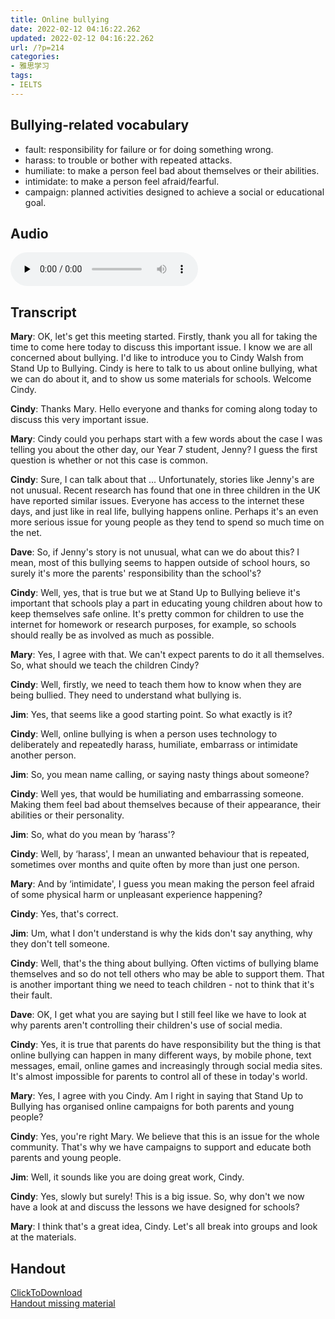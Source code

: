 ```yaml
---
title: Online bullying
date: 2022-02-12 04:16:22.262
updated: 2022-02-12 04:16:22.262
url: /?p=214
categories: 
- 雅思学习
tags: 
- IELTS
---
```



## Bullying-related vocabulary
+ fault: responsibility for failure or for doing something wrong.
+ harass: to trouble or bother with repeated attacks.
+ humiliate: to make a person feel bad about themselves or their abilities.
+ intimidate: to make a person feel afraid/fearful.
+ campaign: planned activities designed to achieve a social or educational goal.

## Audio
<audio src="https://cdn-images.reidosann.top/77518f3056e26f5bc54696dce0c5c7cf.mp3" preload="none" controls>
  你的浏览器不支持 audio 标签。
</audio>

## Transcript
**Mary**: OK, let's get this meeting started. Firstly, thank you all for taking the time to come here today to discuss this important issue. I know we are all concerned about bullying. I'd like to introduce you to Cindy Walsh from Stand Up to Bullying. Cindy is here to talk to us about online bullying, what we can do about it, and to show us some materials for schools. Welcome Cindy.

**Cindy**: Thanks Mary. Hello everyone and thanks for coming along today to discuss this very important issue.

**Mary**: Cindy could you perhaps start with a few words about the case I was telling you about the other day, our Year 7 student, Jenny? I guess the first question is whether or not this case is common.

**Cindy**: Sure, I can talk about that ... Unfortunately, stories like Jenny's are not unusual. Recent research has found that one in three children in the UK have reported similar issues. Everyone has access to the internet these days, and just like in real life, bullying happens online. Perhaps it's an even more serious issue for young people as they tend to spend so much time on the net.

**Dave**: So, if Jenny's story is not unusual, what can we do about this? I mean, most of this bullying seems to happen outside of school hours, so surely it's more the parents' responsibility than the school's?

**Cindy**: Well, yes, that is true but we at Stand Up to Bullying believe it's important that schools play a part in educating young children about how to keep themselves safe online. It's pretty common for children to use the internet for homework or research purposes, for example, so schools should really be as involved as much as possible.

**Mary**: Yes, I agree with that. We can't expect parents to do it all themselves. So, what should we teach the children Cindy?

**Cindy**: Well, firstly, we need to teach them how to know when they are being bullied. They need to understand what bullying is.

**Jim**: Yes, that seems like a good starting point. So what exactly is it?

**Cindy**: Well, online bullying is when a person uses technology to deliberately and repeatedly harass, humiliate, embarrass or intimidate another person.

**Jim**: So, you mean name calling, or saying nasty things about someone?

**Cindy**: Well yes, that would be humiliating and embarrassing someone. Making them feel bad about themselves because of their appearance, their abilities or their personality.

**Jim**: So, what do you mean by ‘harass'?

**Cindy**: Well, by ‘harass', I mean an unwanted behaviour that is repeated, sometimes over months and quite often by more than just one person.

**Mary**: And by ‘intimidate', I guess you mean making the person feel afraid of some physical harm or unpleasant experience happening?

**Cindy**: Yes, that's correct.

**Jim**: Um, what I don't understand is why the kids don't say anything, why they don't tell someone.

**Cindy**: Well, that's the thing about bullying. Often victims of bullying blame themselves and so do not tell others who may be able to support them. That is another important thing we need to teach children - not to think that it's their fault.

**Dave**: OK, I get what you are saying but I still feel like we have to look at why parents aren't controlling their children's use of social media.

**Cindy**: Yes, it is true that parents do have responsibility but the thing is that online bullying can happen in many different ways, by mobile phone, text messages, email, online games and increasingly through social media sites. It's almost impossible for parents to control all of these in today's world.

**Mary**: Yes, I agree with you Cindy. Am I right in saying that Stand Up to Bullying has organised online campaigns for both parents and young people?

**Cindy**: Yes, you're right Mary. We believe that this is an issue for the whole community. That's why we have campaigns to support and educate both parents and young people.

**Jim**: Well, it sounds like you are doing great work, Cindy.

**Cindy**: Yes, slowly but surely! This is a big issue. So, why don't we now have a look at and discuss the lessons we have designed for schools?

**Mary**: I think that's a great idea, Cindy. Let's all break into groups and look at the materials.

## Handout
[ClickToDownload](https://cdn-images.reidosann.top/d87e49a2190eb06c6555920246d30dde.pdf)   
[Handout missing material](https://cdn-images.reidosann.top/d25e9f5aa429de0b3c16c1b35bae72d4.pdf)